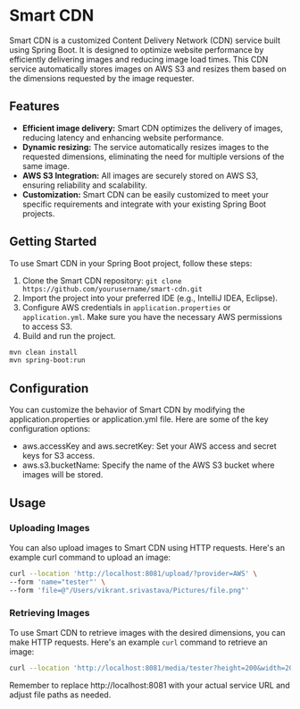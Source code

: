 # Smart CDN

Smart CDN is a customized Content Delivery Network (CDN) service built using Spring Boot. It is designed to optimize website performance by efficiently delivering images and reducing image load times. This CDN service automatically stores images on AWS S3 and resizes them based on the dimensions requested by the image requester.

## Features

- **Efficient image delivery:** Smart CDN optimizes the delivery of images, reducing latency and enhancing website performance.
- **Dynamic resizing:** The service automatically resizes images to the requested dimensions, eliminating the need for multiple versions of the same image.
- **AWS S3 Integration:** All images are securely stored on AWS S3, ensuring reliability and scalability.
- **Customization:** Smart CDN can be easily customized to meet your specific requirements and integrate with your existing Spring Boot projects.

## Getting Started

To use Smart CDN in your Spring Boot project, follow these steps:

1. Clone the Smart CDN repository: `git clone https://github.com/yourusername/smart-cdn.git`
2. Import the project into your preferred IDE (e.g., IntelliJ IDEA, Eclipse).
3. Configure AWS credentials in `application.properties` or `application.yml`. Make sure you have the necessary AWS permissions to access S3.
4. Build and run the project.

```bash
mvn clean install
mvn spring-boot:run
```

## Configuration
You can customize the behavior of Smart CDN by modifying the application.properties or application.yml file. Here are some of the key configuration options:

- aws.accessKey and aws.secretKey: Set your AWS access and secret keys for S3 access.
- aws.s3.bucketName: Specify the name of the AWS S3 bucket where images will be stored.

## Usage

### Uploading Images
You can also upload images to Smart CDN using HTTP requests. Here's an example curl command to upload an image:
```bash
curl --location 'http://localhost:8081/upload/?provider=AWS' \
--form 'name="tester"' \
--form 'file=@"/Users/vikrant.srivastava/Pictures/file.png"'

```

### Retrieving Images

To use Smart CDN to retrieve images with the desired dimensions, you can make HTTP requests. Here's an example `curl` command to retrieve an image:

```bash
curl --location 'http://localhost:8081/media/tester?height=200&width=200'
```

Remember to replace http://localhost:8081 with your actual service URL and adjust file paths as needed.
